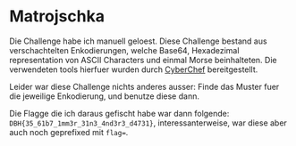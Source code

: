 # Matrojschka

Die Challenge habe ich manuell geloest.
Diese Challenge bestand aus verschachtelten Enkodierungen, welche Base64, Hexadezimal representation von ASCII Characters und einmal Morse beinhalteten.
Die verwendeten tools hierfuer wurden durch [CyberChef](https://gchq.github.io/CyberChef/) bereitgestellt.

Leider war diese Challenge nichts anderes ausser: Finde das Muster fuer die jeweilige Enkodierung, und benutze diese dann.

Die Flagge die ich daraus gefischt habe war dann folgende: `DBH{35_61b7_1mm3r_31n3_4nd3r3_d4731}`, interessanterweise, war diese aber auch noch geprefixed mit `flag=`.

